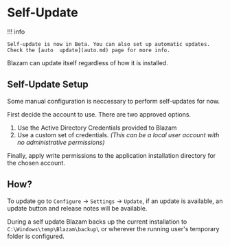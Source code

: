 ﻿# Self-Update

!!! info

	Self-update is now in Beta. You can also set up automatic updates.  Check the [auto  update](auto.md) page for more info.

Blazam can update itself regardless of how it is installed.

## Self-Update Setup
Some manual configuration is neccessary to perform self-updates for now.

First decide the account to use. There are two approved options.

1. Use the Active Directory Credentials provided to Blazam
1. Use a custom set of credentials. *(This can be a local user account with no administrative permissions)*

Finally, apply write permissions to the application installation directory 
for the chosen account.

## How?
To update go to `Configure` -> `Settings` -> `Update`, if an update is available, an update button and release notes will be available.

During a self update Blazam backs up the current installation to `C:\Windows\temp\Blazam\backup\` or wherever the running user's temporary folder is configured.
